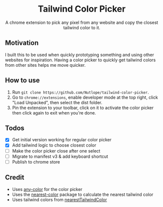 <h1 align="center">Tailwind Color Picker</h1>

<p align="center">
  A chrome extension to pick any pixel from any website and copy the closest tailwind color to it.
</p>

## Motivation

I built this to be used when quickly prototyping something and using other websites for inspiration. Having a color picker to quickly get tailwind colors from other sites helps me move quicker.

## How to use

1. Run `git clone https://github.com/Nutlope/tailwind-color-picker`.
2. Go to `chrome://extensions`, enable developer mode at the top right, click "Load Unpacked", then select the dist folder.
3. Pin the extension to your toolbar, click on it to activate the color picker then click again to exit when you're done.

## Todos

- [x] Get initial version working for regular color picker
- [x] Add tailwind logic to choose closest color
- [ ] Make the color picker close after one select
- [ ] Migrate to manifest v3 & add keyboard shortcut
- [ ] Publish to chrome store

## Credit

- Uses [any-color](https://github.com/hankchiutw/any-color) for the color picker
- Uses the [nearest-color](https://github.com/dtao/nearest-color) package to calculate the nearest tailwind color
- Uses tailwind colors from [nearestTailwindColor](https://github.com/zhigang1992/nearestTailwindColor/blob/master/colors.js)
